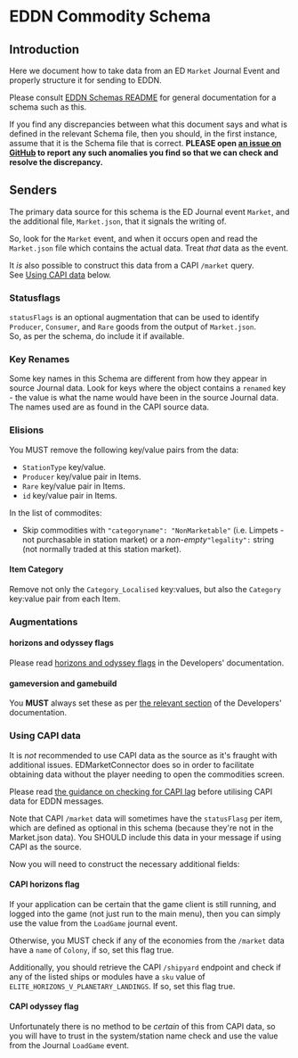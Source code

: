 # EDDN Commodity Schema

## Introduction
Here we document how to take data from an ED `Market` Journal Event and
properly structure it for sending to EDDN.

Please consult [EDDN Schemas README](./README-EDDN-schemas.md) for general
documentation for a schema such as this.

If you find any discrepancies between what this document says and what is
defined in the relevant Schema file, then you should, in the first instance,
assume that it is the Schema file that is correct.
**PLEASE open
[an issue on GitHub](https://github.com/EDCD/EDDN/issues/new/choose)
to report any such anomalies you find so that we can check and resolve the
discrepancy.**

## Senders
The primary data source for this schema is the ED Journal event `Market`, 
and the additional file, `Market.json`, that it signals the writing of.

So, look for the `Market` event, and when it occurs open and read the 
`Market.json` file which contains the actual data.  Treat *that* data as 
the event.

It *is* also possible to construct this data from a CAPI `/market` query.  
See [Using CAPI data](#using-capi-data) below.

### Statusflags
`statusFlags` is an optional augmentation that can be used to identify
`Producer`, `Consumer`, and `Rare` goods from the output of `Market.json`.  
So, as per the schema, do include it if available.

### Key Renames
Some key names in this Schema are different from how they appear in source
Journal data.  Look for keys where the object contains a `renamed` key - the
value is what the name would have been in the source Journal data.  The names
used are as found in the CAPI source data.

### Elisions
You MUST remove the following key/value pairs from the data:

- `StationType` key/value.
- `Producer` key/value pair in Items.
- `Rare` key/value pair in Items.
- `id` key/value pair in Items.

In the list of commodites:

- Skip commodities with `"categoryname": "NonMarketable"` (i.e.
  Limpets - not purchasable in station market) or a *non-empty*`"legality":` 
  string (not normally traded at this station market).

#### Item Category
Remove not only the `Category_Localised` key:values, but also the
`Category` key:value pair from each Item.

### Augmentations
#### horizons and odyssey flags
Please read [horizons and odyssey flags](../docs/Developers.md#horizons-and-odyssey-flags)
in the Developers' documentation.

#### gameversion and gamebuild
You **MUST** always set these as per [the relevant section](../docs/Developers.md#gameversions-and-gamebuild)
of the Developers' documentation.

### Using CAPI data
It is *not* recommended to use CAPI data as the source as it's fraught with 
additional issues.  EDMarketConnector does so in order to facilitate 
obtaining data without the player needing to open the commodities screen.

Please read
[the guidance on checking for CAPI lag](../docs/Developers.md#detecting-capi-data-lag)
before utilising CAPI data for EDDN messages.

Note that CAPI `/market` data will sometimes have the `statusFlasg` per 
item, which are defined as optional in this schema (because they're not in 
the Market.json data).  You SHOULD include this data in your message if 
using CAPI as the source.

Now you will need to construct the necessary additional fields:

#### CAPI horizons flag
If your application can be certain that the game client is still running, 
and logged into the game (not just run to the main menu), then you can 
simply use the value from the `LoadGame` journal event.

Otherwise, you MUST check if any of the economies from the `/market` 
data have a `name` of `Colony`, if so, set this flag true.

Additionally, you should retrieve the CAPI `/shipyard` endpoint and check if 
any of the listed ships or modules have a `sku` value of 
`ELITE_HORIZONS_V_PLANETARY_LANDINGS`.  If so, set this flag true.

#### CAPI odyssey flag
Unfortunately there is no method to be *certain* of this from CAPI data, so 
you will have to trust in the system/station name check and use the value 
from the Journal `LoadGame` event.
